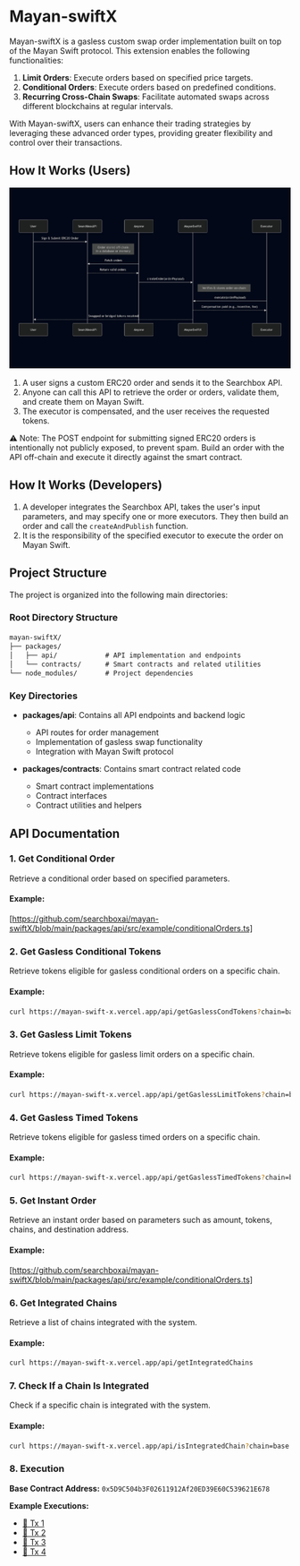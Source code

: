 # Mayan-swiftX

Mayan-swiftX is a gasless custom swap order implementation built on top of the Mayan Swift protocol. This extension enables the following functionalities:

1. **Limit Orders**: Execute orders based on specified price targets.
2. **Conditional Orders**: Execute orders based on predefined conditions.
3. **Recurring Cross-Chain Swaps**: Facilitate automated swaps across different blockchains at regular intervals.

With Mayan-swiftX, users can enhance their trading strategies by leveraging these advanced order types, providing greater flexibility and control over their transactions.

## How It Works (Users)

![Order Flow](docs/mermaid-diagram-2025-07-09-002648.png)

1. A user signs a custom ERC20 order and sends it to the Searchbox API.
2. Anyone can call this API to retrieve the order or orders, validate them, and create them on Mayan Swift.
3. The executor is compensated, and the user receives the requested tokens.

⚠️ Note: The POST endpoint for submitting signed ERC20 orders is intentionally not publicly exposed, to prevent spam. Build an order with the API off-chain and execute it directly against the smart contract.


## How It Works (Developers)

1. A developer integrates the Searchbox API, takes the user's input parameters, and may specify one or more executors. They then build an order and call the `createAndPublish` function.
2. It is the responsibility of the specified executor to execute the order on Mayan Swift.

## Project Structure

The project is organized into the following main directories:

### Root Directory Structure
```
mayan-swiftX/
├── packages/
│   ├── api/            # API implementation and endpoints
│   └── contracts/      # Smart contracts and related utilities
└── node_modules/       # Project dependencies
```

### Key Directories
* **packages/api**: Contains all API endpoints and backend logic
  - API routes for order management
  - Implementation of gasless swap functionality
  - Integration with Mayan Swift protocol

* **packages/contracts**: Contains smart contract related code
  - Smart contract implementations
  - Contract interfaces
  - Contract utilities and helpers

## API Documentation

### 1. Get Conditional Order
Retrieve a conditional order based on specified parameters.

#### Example:
[https://github.com/searchboxai/mayan-swiftX/blob/main/packages/api/src/example/conditionalOrders.ts]

### 2. Get Gasless Conditional Tokens
Retrieve tokens eligible for gasless conditional orders on a specific chain.

#### Example:
```bash
curl https://mayan-swift-x.vercel.app/api/getGaslessCondTokens?chain=base
```

### 3. Get Gasless Limit Tokens
Retrieve tokens eligible for gasless limit orders on a specific chain.

#### Example:
```bash
curl https://mayan-swift-x.vercel.app/api/getGaslessLimitTokens?chain=base
```

### 4. Get Gasless Timed Tokens
Retrieve tokens eligible for gasless timed orders on a specific chain.

#### Example:
```bash
curl https://mayan-swift-x.vercel.app/api/getGaslessTimedTokens?chain=base
```

### 5. Get Instant Order
Retrieve an instant order based on parameters such as amount, tokens, chains, and destination address.

#### Example:
[https://github.com/searchboxai/mayan-swiftX/blob/main/packages/api/src/example/conditionalOrders.ts]

### 6. Get Integrated Chains
Retrieve a list of chains integrated with the system.

#### Example:
```bash
curl https://mayan-swift-x.vercel.app/api/getIntegratedChains
```

### 7. Check If a Chain Is Integrated
Check if a specific chain is integrated with the system.

#### Example:
```bash
curl https://mayan-swift-x.vercel.app/api/isIntegratedChain?chain=base
```

### 8. Execution


**Base Contract Address:** `0x5D9C504b3F02611912Af20ED39E60C539621E678`

**Example Executions:**  
- [🔗 Tx 1](https://explorer.mayan.finance/tx/SWIFT_0xe807b1deafa284cfa32d11dff09d1f1123d6c4627036aa12befb8160c52eadb6)
- [🔗 Tx 2](https://explorer.mayan.finance/tx/SWIFT_0x2779627cbc28d1806bbb9e6c5a68a8e03e228608e13da258bc167750f3af1b79)
- [🔗 Tx 3](https://explorer.mayan.finance/tx/SWIFT_0xb25fd0a649054995c5e468a6dc3356b2fbaa795de68b3f9349049440c2baa8e9)
- [🔗 Tx 4](https://explorer.mayan.finance/tx/SWIFT_0xc849751246bb2ad5a5f0f7c4c2dbe9da376406796b9dbd3e7c47ff6672ee13e8)
